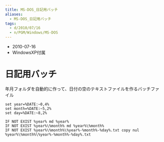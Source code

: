 ```yaml
---
title: MS-DOS_日記用バッチ
aliases:
  - MS-DOS_日記用バッチ
tags:
  - d/2010/07/16
  - n/PGM/Windows/MS-DOS
---
```


- 2010-07-16
- WindowsXP付属


日記用バッチ
================================================================================
年月フォルダを自動的に作って、日付の空のテキストファイルを作るバッチファイル

```
set year=%DATE:~0,4%
set month=%DATE:~5,2%
set day=%DATE:~8,2%
 
IF NOT EXIST %year% md %year%
IF NOT EXIST %year%\%month% md %year%\%month%
IF NOT EXIST %year%\%month%\%year%-%month%-%day%.txt copy nul %year%\%month%\%year%-%month%-%day%.txt
```

